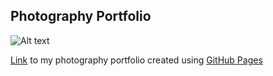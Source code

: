 ## Photography Portfolio

![Alt text]()

[Link](https://lav30.github.io/photography/) to my photography portfolio created using [GitHub Pages](https://pages.github.com)


